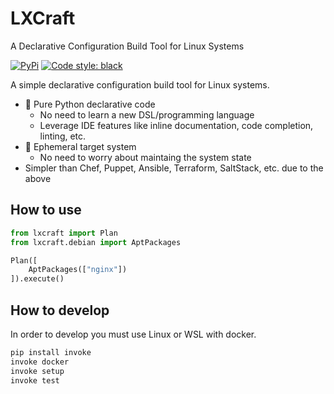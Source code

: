 # LXCraft

A Declarative Configuration Build Tool for Linux Systems

[![PyPi](https://img.shields.io/pypi/v/lxcraft.svg?style=flat-square)](https://pypi.python.org/pypi/lxcraft)
[![Code style: black](https://img.shields.io/badge/code%20style-black-000000.svg?style=flat-square)](https://github.com/ambv/black)

A simple declarative configuration build tool for Linux systems.

- 🐍 Pure Python declarative code
    - No need to learn a new DSL/programming language
    - Leverage IDE features like inline documentation, code completion, linting, etc.
- 📏 Ephemeral target system
    - No need to worry about maintaing the system state
- Simpler than Chef, Puppet, Ansible, Terraform, SaltStack, etc. due to the above


## How to use
```python
from lxcraft import Plan
from lxcraft.debian import AptPackages

Plan([
    AptPackages(["nginx"])
]).execute()
```

## How to develop

In order to develop you must use Linux or WSL with docker.

```sh
pip install invoke
invoke docker
invoke setup
invoke test
```
